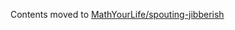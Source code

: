 
Contents moved to [MathYourLife/spouting-jibberish](https://github.com/MathYourLife/spouting-jibberish)
